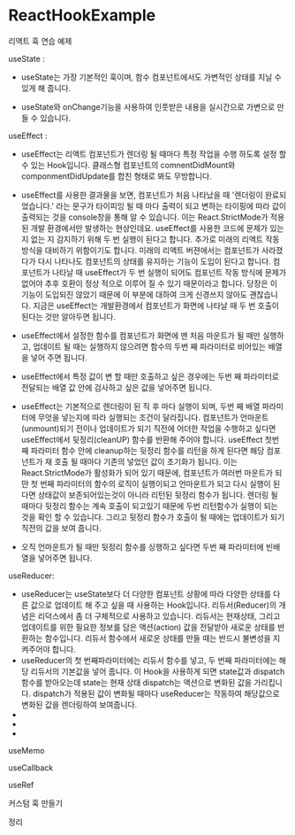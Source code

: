 # ReactHookExample

리액트 훅 연습 예제

useState :

- useState는 가장 기본적인 훅이며, 함수 컴포넌트에서도 가변적인 상태를 지닐 수 있게 해 줍니다.

- useState와 onChange기능을 사용하여 인풋받은 내용을 실시간으로 가변으로 만들 수 있습니다.

useEffect :

- useEffect는 리액트 컴포넌트가 렌더링 될 때마다 특정 작업을 수행 하도록 설정 할 수 있는 Hook입니다. 클래스형 컴포넌트의 comnentDidMount와 componmentDidUpdate를 합친 형태로 봐도 무방합니다.

- useEffect를 사용한 결과물을 보면, 컴포넌트가 처음 나타났을 때 '렌더링이 완료되었습니다.' 라는 문구가 타이피잉 될 때 마다 출력이 되고 변하는 타이핑에 따라 값이 출력되는 것을 console창을 통해 알 수 있습니다.
  이는 React.StrictMode가 적용 된 개발 환경에서만 발생하는 현상인데요. useEffect를 사용한 코드에 문제가 있는 지 없는 지 감지하기 위해 두 번 실행이 된다고 합니다. 추가로 미래의 리액트 작동방식을 대비하기 위함이기도 합니다. 미래의 리액트 버젼에서는 컴포넌트가 사라졌다가 다시 나타나도 컴포넌트의 상태를 유지하는 기능이 도입이 된다고 합니다. 컴포넌트가 나타날 때 useEffect가 두 번 실행이 되어도 컴포넌트 작동 방식에 문제가 없어야 추후 호환이 정상 적으로 이루어 질 수 있기 때문이라고 합니다. 당장은 이 기능이 도입되진 않았기 때문에 이 부분에 대하여 크게 신경쓰지 않아도 괜찮습니다. 지금은 useEffect는 개발환경에서 컴포넌트가 화면에 나타날 때 두 번 호출이 된다는 것만 알아두면 됩니다.

- useEffect에서 설정한 함수를 컴포넌트가 화면에 맨 처음 마운트가 될 떼만 실행하고, 업데이트 될 때는 실행하지 않으려면 함수의 두번 째 파라미터로 비어있는 배열을 넣어 주면 됩니다.

- useEffect에서 특정 값이 변 할 때만 호출하고 싶은 경우에는 두번 째 파라미터로 전달되는 배열 값 안에 검사하고 싶은 값을 넣어주면 됩니다.

- useEffect는 기본적으로 렌더링이 된 직 후 마다 실행이 되며, 두번 째 배열 파라미터에 무엇을 넣는지에 따라 실행되는 조건이 달라집니다. 컴포넌트가 언마운트(unmount)되기 전이나 업데이트가 되기 직전에 어더한 작업을 수행하고 싶다면 useEffect에서 뒷정리(cleanUP) 함수를 반환해 주어야 합니다.
  useEffect 첫번 째 파라미터 함수 안에 cleanup하는 뒷정리 함수를 리턴을 하게 된다면 해당 컴포넌트가 재 호출 될 때마다 기존의 넣었던 값이 초기화가 됩니다. 이는 React.StrictMode가 활성화가 되어 있기 때문에, 컴포넌트가 여러번 마운트가 되먄 첫 번째 파라미터의 함수의 로직이 실행이되고 언마운트가 되고 다시 실행이 된다면 상태값이 보존되어있는것이 아니라 리턴된 뒷정리 함수가 됩니다.
  렌더링 될 때마다 뒷정리 함수는 계속 호출이 되고있기 때문에 두번 리턴함수가 실행이 되는 것을 확인 할 수 있습니다. 그리고 뒷정리 함수가 호출이 될 때에는 업데이트가 되기 직전의 값을 보여 줍니다.

- 오직 언마운트가 될 때만 뒷정리 함수를 싱행하고 싶다면 두번 째 파라미터에 빈배열을 넣어주면 됩니다.

useReducer:

- useReducer는 useState보다 더 다양한 컴포넌트 상황에 따라 다양한 상태를 다른 값으로 업데이트 해 주고 싶을 때 사용하는 Hook입니다. 리듀서(Reducer)의 개념은 리덕스에서 좀 더 구체적으로 사용하고 있습니다.
  리듀서는 현재상태, 그리고 업데이트를 위한 필요한 정보를 담은 액션(action) 값을 전달받아 새로운 상태를 반환하는 함수입니다.
  리듀서 함수에서 새로운 상태를 만들 때는 반드시 불변성을 지켜주어야 합니다.
- useReducer의 첫 번째파라미터에는 리듀서 함수를 넣고, 두 번째 파라미터에는 해당 리듀서의 기본값을 넣어 줍니다. 이 Hook을 사용하게 되면 state값과 dispatch 함수를 받아오는데 state는 현재 상태 dispatch는 액션으로 변화된 값을 가리킵니다. dispatch가 적용된 값이 변화될 때마다 useReducer는 작동하여 해당값으로 변화된 값을 렌더링하여 보여줍니다.
-
-
-

useMemo

useCallback

useRef

커스텀 훅 만들기

정리
